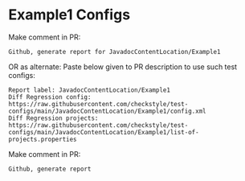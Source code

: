 # Example1 Configs
Make comment in PR:
```
Github, generate report for JavadocContentLocation/Example1
```
OR as alternate:
Paste below given to PR description to use such test configs:
```
Report label: JavadocContentLocation/Example1
Diff Regression config: https://raw.githubusercontent.com/checkstyle/test-configs/main/JavadocContentLocation/Example1/config.xml
Diff Regression projects: https://raw.githubusercontent.com/checkstyle/test-configs/main/JavadocContentLocation/Example1/list-of-projects.properties
```
Make comment in PR:
```
Github, generate report
```
